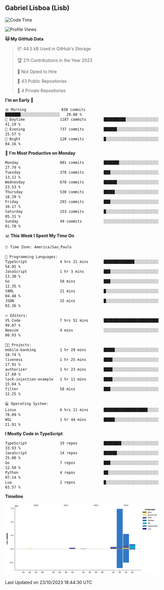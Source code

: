 ## Gabriel Lisboa (Lisb)

<!--START_SECTION:waka-->
![Code Time](http://img.shields.io/badge/Code%20Time-245%20hrs%2033%20mins-blue)

![Profile Views](http://img.shields.io/badge/Profile%20Views-0-blue)

**🐱 My GitHub Data** 

> 📦 44.5 kB Used in GitHub's Storage 
 > 
> 🏆 211 Contributions in the Year 2023
 > 
> 🚫 Not Opted to Hire
 > 
> 📜 43 Public Repositories 
 > 
> 🔑 4 Private Repositories 
 > 
**I'm an Early 🐤** 

```text
🌞 Morning                838 commits         ███████░░░░░░░░░░░░░░░░░░   29.08 % 
🌆 Daytime                1187 commits        ██████████░░░░░░░░░░░░░░░   41.19 % 
🌃 Evening                737 commits         ██████░░░░░░░░░░░░░░░░░░░   25.57 % 
🌙 Night                  120 commits         █░░░░░░░░░░░░░░░░░░░░░░░░   04.16 % 
```
📅 **I'm Most Productive on Monday** 

```text
Monday                   801 commits         ███████░░░░░░░░░░░░░░░░░░   27.79 % 
Tuesday                  378 commits         ███░░░░░░░░░░░░░░░░░░░░░░   13.12 % 
Wednesday                678 commits         ██████░░░░░░░░░░░░░░░░░░░   23.53 % 
Thursday                 530 commits         █████░░░░░░░░░░░░░░░░░░░░   18.39 % 
Friday                   293 commits         ███░░░░░░░░░░░░░░░░░░░░░░   10.17 % 
Saturday                 153 commits         █░░░░░░░░░░░░░░░░░░░░░░░░   05.31 % 
Sunday                   49 commits          ░░░░░░░░░░░░░░░░░░░░░░░░░   01.70 % 
```


📊 **This Week I Spent My Time On** 

```text
🕑︎ Time Zone: America/Sao_Paulo

💬 Programming Languages: 
TypeScript               4 hrs 21 mins       ██████████████░░░░░░░░░░░   54.95 % 
JavaScript               1 hr 3 mins         ███░░░░░░░░░░░░░░░░░░░░░░   13.30 % 
Go                       58 mins             ███░░░░░░░░░░░░░░░░░░░░░░   12.35 % 
YAML                     21 mins             █░░░░░░░░░░░░░░░░░░░░░░░░   04.48 % 
JSON                     15 mins             █░░░░░░░░░░░░░░░░░░░░░░░░   03.36 % 

🔥 Editors: 
VS Code                  7 hrs 51 mins       █████████████████████████   99.07 % 
Neovim                   4 mins              ░░░░░░░░░░░░░░░░░░░░░░░░░   00.93 % 

🐱‍💻 Projects: 
mobile-banking           1 hr 29 mins        █████░░░░░░░░░░░░░░░░░░░░   18.74 % 
liveness                 1 hr 25 mins        ████░░░░░░░░░░░░░░░░░░░░░   17.91 % 
authorizer               1 hr 23 mins        ████░░░░░░░░░░░░░░░░░░░░░   17.60 % 
lock-injection-example   1 hr 11 mins        ████░░░░░░░░░░░░░░░░░░░░░   15.04 % 
filter                   58 mins             ███░░░░░░░░░░░░░░░░░░░░░░   12.25 % 

💻 Operating System: 
Linux                    6 hrs 11 mins       ████████████████████░░░░░   78.09 % 
WSL                      1 hr 44 mins        █████░░░░░░░░░░░░░░░░░░░░   21.91 % 
```

**I Mostly Code in TypeScript** 

```text
TypeScript               19 repos            ████████░░░░░░░░░░░░░░░░░   33.93 % 
JavaScript               14 repos            ██████░░░░░░░░░░░░░░░░░░░   25.00 % 
Go                       7 repos             ███░░░░░░░░░░░░░░░░░░░░░░   12.50 % 
Python                   4 repos             ██░░░░░░░░░░░░░░░░░░░░░░░   07.14 % 
Lua                      2 repos             █░░░░░░░░░░░░░░░░░░░░░░░░   03.57 % 
```



**Timeline**

![Lines of Code chart](https://raw.githubusercontent.com/tenlisboa/tenlisboa/main/assets/bar_graph.png)


 Last Updated on 23/10/2023 18:44:30 UTC
<!--END_SECTION:waka-->
